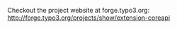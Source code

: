Checkout the project website at forge.typo3.org:
	http://forge.typo3.org/projects/show/extension-coreapi

